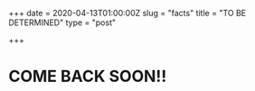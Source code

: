 +++
date = 2020-04-13T01:00:00Z
slug = "facts"
title = "TO BE DETERMINED"
type = "post"

+++
# COME BACK SOON!!